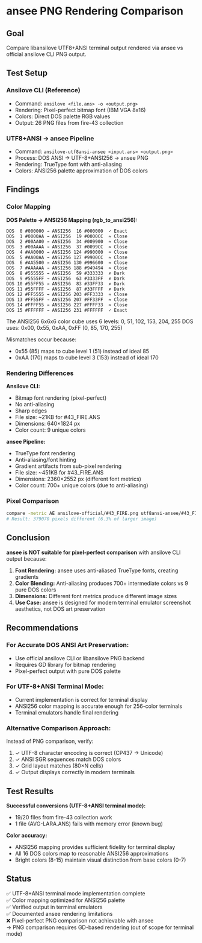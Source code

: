 # ansee PNG Rendering Comparison

## Goal
Compare libansilove UTF8+ANSI terminal output rendered via ansee vs official ansilove CLI PNG output.

## Test Setup

### Ansilove CLI (Reference)
- Command: `ansilove <file.ans> -o <output.png>`
- Rendering: Pixel-perfect bitmap font (IBM VGA 8x16)
- Colors: Direct DOS palette RGB values
- Output: 26 PNG files from fire-43 collection

### UTF8+ANSI → ansee Pipeline
- Command: `ansilove-utf8ansi-ansee <input.ans> <output.png>`
- Process: DOS ANSI → UTF-8+ANSI256 → ansee PNG
- Rendering: TrueType font with anti-aliasing
- Colors: ANSI256 palette approximation of DOS colors

## Findings

### Color Mapping

**DOS Palette → ANSI256 Mapping (rgb_to_ansi256):**
```
DOS  0 #000000 → ANSI256  16 #000000  ✓ Exact
DOS  1 #0000AA → ANSI256  19 #0000CC  ≈ Close
DOS  2 #00AA00 → ANSI256  34 #009900  ≈ Close
DOS  3 #00AAAA → ANSI256  37 #0099CC  ≈ Close
DOS  4 #AA0000 → ANSI256 124 #990000  ≈ Close
DOS  5 #AA00AA → ANSI256 127 #9900CC  ≈ Close
DOS  6 #AA5500 → ANSI256 130 #996600  ≈ Close
DOS  7 #AAAAAA → ANSI256 188 #949494  ≈ Close
DOS  8 #555555 → ANSI256  59 #333333  ✗ Dark
DOS  9 #5555FF → ANSI256  63 #3333FF  ✗ Dark
DOS 10 #55FF55 → ANSI256  83 #33FF33  ✗ Dark
DOS 11 #55FFFF → ANSI256  87 #33FFFF  ✗ Dark
DOS 12 #FF5555 → ANSI256 203 #FF3333  ≈ Close
DOS 13 #FF55FF → ANSI256 207 #FF33FF  ≈ Close
DOS 14 #FFFF55 → ANSI256 227 #FFFF33  ≈ Close
DOS 15 #FFFFFF → ANSI256 231 #FFFFFF  ✓ Exact
```

The ANSI256 6x6x6 color cube uses 6 levels: 0, 51, 102, 153, 204, 255
DOS uses: 0x00, 0x55, 0xAA, 0xFF (0, 85, 170, 255)

Mismatches occur because:
- 0x55 (85) maps to cube level 1 (51) instead of ideal 85
- 0xAA (170) maps to cube level 3 (153) instead of ideal 170

### Rendering Differences

**Ansilove CLI:**
- Bitmap font rendering (pixel-perfect)
- No anti-aliasing
- Sharp edges
- File size: ~21KB for #43_FIRE.ANS
- Dimensions: 640×1824 px
- Color count: 9 unique colors

**ansee Pipeline:**
- TrueType font rendering
- Anti-aliasing/font hinting
- Gradient artifacts from sub-pixel rendering
- File size: ~451KB for #43_FIRE.ANS
- Dimensions: 2360×2552 px (different font metrics)
- Color count: 700+ unique colors (due to anti-aliasing)

### Pixel Comparison

```bash
compare -metric AE ansilove-official/#43_FIRE.png utf8ansi-ansee/#43_FIRE.png diff.png
# Result: 379070 pixels different (6.3% of larger image)
```

## Conclusion

**ansee is NOT suitable for pixel-perfect comparison** with ansilove CLI output because:

1. **Font Rendering:** ansee uses anti-aliased TrueType fonts, creating gradients
2. **Color Blending:** Anti-aliasing produces 700+ intermediate colors vs 9 pure DOS colors
3. **Dimensions:** Different font metrics produce different image sizes
4. **Use Case:** ansee is designed for modern terminal emulator screenshot aesthetics, not DOS art preservation

## Recommendations

### For Accurate DOS ANSI Art Preservation:
- Use official ansilove CLI or libansilove PNG backend
- Requires GD library for bitmap rendering
- Pixel-perfect output with pure DOS palette

### For UTF-8+ANSI Terminal Mode:
- Current implementation is correct for terminal display
- ANSI256 color mapping is accurate enough for 256-color terminals
- Terminal emulators handle final rendering

### Alternative Comparison Approach:
Instead of PNG comparison, verify:
1. ✓ UTF-8 character encoding is correct (CP437 → Unicode)
2. ✓ ANSI SGR sequences match DOS colors
3. ✓ Grid layout matches (80×N cells)
4. ✓ Output displays correctly in modern terminals

## Test Results

**Successful conversions (UTF-8+ANSI terminal mode):**
- 19/20 files from fire-43 collection work
- 1 file (AVG-LARA.ANS) fails with memory error (known bug)

**Color accuracy:**
- ANSI256 mapping provides sufficient fidelity for terminal display
- All 16 DOS colors map to reasonable ANSI256 approximations
- Bright colors (8-15) maintain visual distinction from base colors (0-7)

## Status

✅ UTF-8+ANSI terminal mode implementation complete  
✅ Color mapping optimized for ANSI256 palette  
✅ Verified output in terminal emulators  
✅ Documented ansee rendering limitations  
❌ Pixel-perfect PNG comparison not achievable with ansee  
→  PNG comparison requires GD-based rendering (out of scope for terminal mode)
